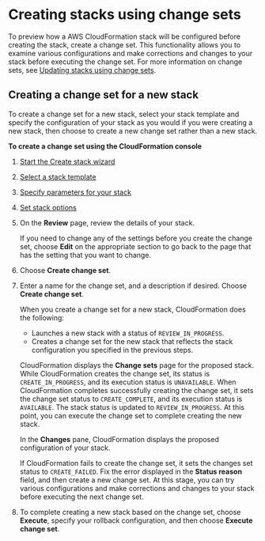# Creating stacks using change sets<a name="cfn-console-create-stacks-changesets"></a>

To preview how a AWS CloudFormation stack will be configured before creating the stack, create a change set\. This functionality allows you to examine various configurations and make corrections and changes to your stack before executing the change set\. For more information on change sets, see [Updating stacks using change sets](using-cfn-updating-stacks-changesets.md)\.

## Creating a change set for a new stack<a name="cfn-console-create-stacks-changesets-create-new-stack"></a>

To create a change set for a new stack, select your stack template and specify the configuration of your stack as you would if you were creating a new stack, then choose to create a new change set rather than a new stack\.

**To create a change set using the CloudFormation console**

1. [Start the Create stack wizard](cfn-console-create-stack.md)

1. [Select a stack template](cfn-using-console-create-stack-template.md)

1. [Specify parameters for your stack](cfn-using-console-create-stack-parameters.md)

1. [Set stack options](cfn-console-add-tags.md)

1. On the **Review** page, review the details of your stack\.

   If you need to change any of the settings before you create the change set, choose **Edit** on the appropriate section to go back to the page that has the setting that you want to change\.

1. Choose **Create change set**\.

1. Enter a name for the change set, and a description if desired\. Choose **Create change set**\.

   When you create a change set for a new stack, CloudFormation does the following:

   - Launches a new stack with a status of `REVIEW_IN_PROGRESS`\.
   - Creates a change set for the new stack that reflects the stack configuration you specified in the previous steps\.

   CloudFormation displays the **Change sets** page for the proposed stack\. While CloudFormation creates the change set, its status is `CREATE_IN_PROGRESS`, and its execution status is `UNAVAILABLE`\. When CloudFormation completes successfully creating the change set, it sets the change set status to `CREATE_COMPLETE`, and its execution status is `AVAILABLE`\. The stack status is updated to `REVIEW_IN_PROGRESS`\. At this point, you can execute the change set to complete creating the new stack\.

   In the **Changes** pane, CloudFormation displays the proposed configuration of your stack\.

   If CloudFormation fails to create the change set, it sets the changes set status to `CREATE_FAILED`\. Fix the error displayed in the **Status reason** field, and then create a new change set\. At this stage, you can try various configurations and make corrections and changes to your stack before executing the next change set\.

1. To complete creating a new stack based on the change set, choose **Execute**, specify your rollback configuration, and then choose **Execute change set**\.
